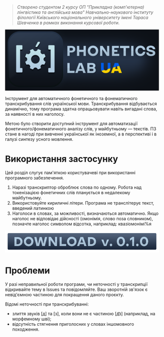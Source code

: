 > *Створено студентом 2 курсу ОП "Прикладна (комп'ютерна) лінгвістика та англійська мова" Навчально-наукового інституту філології Київського національного університету імені Тараса Шевченка в рамках виконання курсової роботи.*

<img src="logo.png" alt="# Phonetics Lab UA">

Інструмент для автоматичного фонетичного та фонематичного транскрибування слів української мови. Транскрибування відбувається динамічно, тому програма здатна опрацьовувати навіть вигадані слова, за наявності в них наголосу.

Метою було створити доступний інструмент для автоматизації фонетичного/фонематичного аналізу слів, у майбутньому — текстів. ПЗ стане в нагоді при вивченні української як іноземної, а в перспективі і в галузі синтезу усного мовлення.

# Використання застосунку

Цей розділ слугує пам'яткою користувачеві при використанні програмного забезпечення.

1. Наразі транскриптор оброблює слова по одному. Робота над токенізацією фонетичних слів планується в недалекому майбутньому.
2. Використовуйте кириличні літери. Програма не транслітерує текст, введений латинкою
3. Наголоси в словах, за можливості, визначаються автоматично. Якщо наголос не відповідає дійсності (омонімія, слово поза словником), позначте наголос символом відсотка, наприклад: квазіомонімі%я

[![Download](button.png)](https://github.com/ArseniiBuhaiev/phonetics-lab-UA/releases/download/v0.1.0/Phonetics-Lab-0.1.0.exe)

# Проблеми

У разі неправильної роботи програми, чи неточності у транскрипції відкривайте тему в Issues та повідомляйте. Ваш зворотній зв'язок є невід'ємною частиною для покращення даного проєкту.

Відомі неточності при транскрибуванні:
- злиття звуків [д] та [з], коли вони не є частиною [д͡з] (наприклад, на морфемному шві);
- відсутність стягнення приголосних у словах іншомовного походження.
